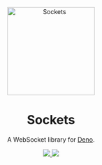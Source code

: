 <p align="center">
  <a href="https://drash.io">
    <img height="200" src="https://raw.githubusercontent.com/drashland/sockets-website/master/public/assets/img/sockets.png" alt="Sockets">
  </a>
  <h1 align="center">Sockets</h1>
</p>
<p align="center">A WebSocket library for <a href="https://github.com/denoland/deno">Deno</a>.</p>
<p align="center">
  <a href="https://discord.gg/SgejNXq">
    <img src="https://img.shields.io/badge/chat-on%20discord-blue">
  </a>
  <a href="https://twitter.com/drash_land">
    <img src="https://img.shields.io/twitter/url?label=%40drash_land&style=social&url=https%3A%2F%2Ftwitter.com%2Fdrash_land">
  </a>
</p>
